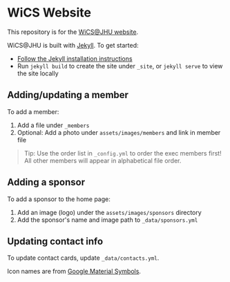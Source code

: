 # WiCS Website

This repository is for the [WiCS@JHU website](https://wicsjhu.github.io).

WiCS@JHU is built with [Jekyll](https://jekyllrb.com). To get started:

- [Follow the Jekyll installation instructions](https://jekyllrb.com/docs/installation/)
- Run `jekyll build` to create the site under `_site`, or `jekyll serve` to view the site locally

## Adding/updating a member
To add a member:

1. Add a file under `_members`
2. Optional: Add a photo under `assets/images/members` and link in member file

> Tip: Use the order list in `_config.yml` to order the exec members first!
All other members will appear in alphabetical file order.


## Adding a sponsor
To add a sponsor to the home page:

1. Add an image (logo) under the `assets/images/sponsors` directory
2. Add the sponsor's name and image path to `_data/sponsors.yml`


## Updating contact info
To update contact cards, update `_data/contacts.yml`.

Icon names are from [Google Material Symbols](https://fonts.google.com/icons).
